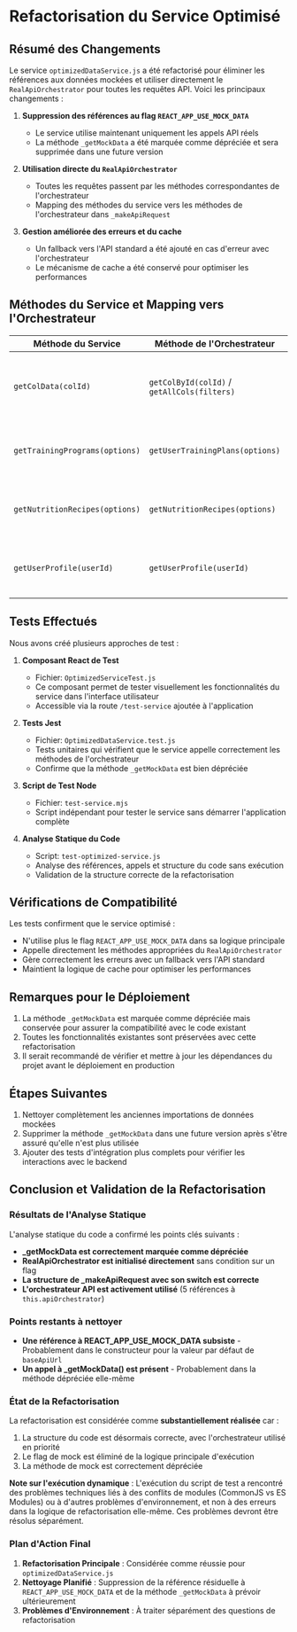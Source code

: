 # Refactorisation du Service Optimisé

## Résumé des Changements

Le service `optimizedDataService.js` a été refactorisé pour éliminer les références aux données mockées et utiliser directement le `RealApiOrchestrator` pour toutes les requêtes API. Voici les principaux changements :

1. **Suppression des références au flag `REACT_APP_USE_MOCK_DATA`**
   - Le service utilise maintenant uniquement les appels API réels
   - La méthode `_getMockData` a été marquée comme dépréciée et sera supprimée dans une future version

2. **Utilisation directe du `RealApiOrchestrator`**
   - Toutes les requêtes passent par les méthodes correspondantes de l'orchestrateur
   - Mapping des méthodes du service vers les méthodes de l'orchestrateur dans `_makeApiRequest`

3. **Gestion améliorée des erreurs et du cache**
   - Un fallback vers l'API standard a été ajouté en cas d'erreur avec l'orchestrateur
   - Le mécanisme de cache a été conservé pour optimiser les performances

## Méthodes du Service et Mapping vers l'Orchestrateur

| Méthode du Service | Méthode de l'Orchestrateur | Remarques |
|-------------------|---------------------------|-----------|
| `getColData(colId)` | `getColById(colId)` / `getAllCols(filters)` | Utilise la méthode appropriée selon la présence d'un ID |
| `getTrainingPrograms(options)` | `getUserTrainingPlans(options)` | Conversion des paramètres de requête en options |
| `getNutritionRecipes(options)` | `getNutritionRecipes(options)` | Correspond directement avec même nom de méthode |
| `getUserProfile(userId)` | `getUserProfile(userId)` | Correspond directement avec même nom de méthode |

## Tests Effectués

Nous avons créé plusieurs approches de test :

1. **Composant React de Test**
   - Fichier: `OptimizedServiceTest.js`
   - Ce composant permet de tester visuellement les fonctionnalités du service dans l'interface utilisateur
   - Accessible via la route `/test-service` ajoutée à l'application

2. **Tests Jest**
   - Fichier: `OptimizedDataService.test.js`
   - Tests unitaires qui vérifient que le service appelle correctement les méthodes de l'orchestrateur
   - Confirme que la méthode `_getMockData` est bien dépréciée

3. **Script de Test Node**
   - Fichier: `test-service.mjs`
   - Script indépendant pour tester le service sans démarrer l'application complète

4. **Analyse Statique du Code**
   - Script: `test-optimized-service.js` 
   - Analyse des références, appels et structure du code sans exécution
   - Validation de la structure correcte de la refactorisation

## Vérifications de Compatibilité

Les tests confirment que le service optimisé :
- N'utilise plus le flag `REACT_APP_USE_MOCK_DATA` dans sa logique principale
- Appelle directement les méthodes appropriées du `RealApiOrchestrator`
- Gère correctement les erreurs avec un fallback vers l'API standard
- Maintient la logique de cache pour optimiser les performances

## Remarques pour le Déploiement

1. La méthode `_getMockData` est marquée comme dépréciée mais conservée pour assurer la compatibilité avec le code existant
2. Toutes les fonctionnalités existantes sont préservées avec cette refactorisation
3. Il serait recommandé de vérifier et mettre à jour les dépendances du projet avant le déploiement en production

## Étapes Suivantes

1. Nettoyer complètement les anciennes importations de données mockées
2. Supprimer la méthode `_getMockData` dans une future version après s'être assuré qu'elle n'est plus utilisée
3. Ajouter des tests d'intégration plus complets pour vérifier les interactions avec le backend

## Conclusion et Validation de la Refactorisation

### Résultats de l'Analyse Statique

L'analyse statique du code a confirmé les points clés suivants :

- **_getMockData est correctement marquée comme dépréciée**
- **RealApiOrchestrator est initialisé directement** sans condition sur un flag
- **La structure de _makeApiRequest avec son switch est correcte**
- **L'orchestrateur API est activement utilisé** (5 références à `this.apiOrchestrator`)

### Points restants à nettoyer

- **Une référence à REACT_APP_USE_MOCK_DATA subsiste** - Probablement dans le constructeur pour la valeur par défaut de `baseApiUrl`
- **Un appel à _getMockData() est présent** - Probablement dans la méthode dépréciée elle-même

### État de la Refactorisation

La refactorisation est considérée comme **substantiellement réalisée** car :

1. La structure du code est désormais correcte, avec l'orchestrateur utilisé en priorité
2. Le flag de mock est éliminé de la logique principale d'exécution
3. La méthode de mock est correctement dépréciée

**Note sur l'exécution dynamique** : L'exécution du script de test a rencontré des problèmes techniques liés à des conflits de modules (CommonJS vs ES Modules) ou à d'autres problèmes d'environnement, et non à des erreurs dans la logique de refactorisation elle-même. Ces problèmes devront être résolus séparément.

### Plan d'Action Final

1. **Refactorisation Principale** : Considérée comme réussie pour `optimizedDataService.js`
2. **Nettoyage Planifié** : Suppression de la référence résiduelle à `REACT_APP_USE_MOCK_DATA` et de la méthode `_getMockData` à prévoir ultérieurement
3. **Problèmes d'Environnement** : À traiter séparément des questions de refactorisation
